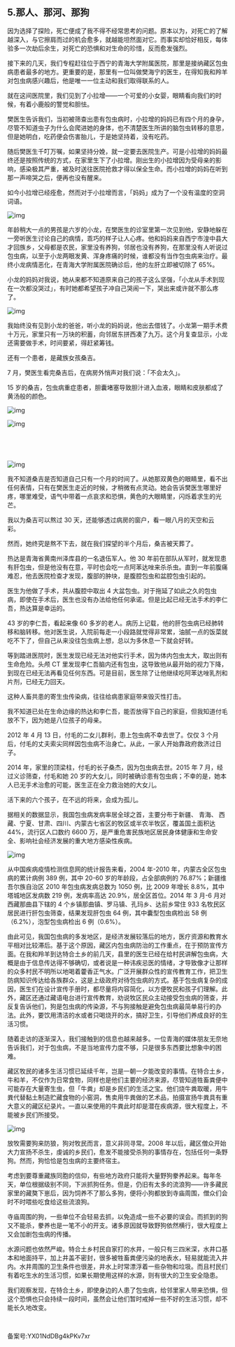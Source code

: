 ## 5.那人、那河、那狗
因为选择了探险，死亡便成了我不得不经常思考的问题。原本以为，对死亡的了解越深入，与它擦肩而过的机会愈多，就越能坦然面对它。而事实却恰好相反，每体验多一次劫后余生，对死亡的恐惧和对生命的珍惜，反而愈发强烈。 


接下来的几天，我们专程赶往位于西宁的青海大学附属医院，那里是接纳藏区包虫病患者最多的地方。更重要的是，那里有一位叫做樊海宁的医生，在得知我和羚羊对包虫病感兴趣后，他是唯一一位主动和我们取得联系的人。 


就在这间医院里，我们见到了小拉增——一个可爱的小女婴，眼睛看向我们的时候，有着小鹿般的警觉和胆怯。 


樊医生告诉我们，当初被筛查出患有包虫病时，小拉增的妈妈已有四个月的身孕，尽管不知道虫子为什么会爬进她的身体，也不清楚医生所讲的脑包虫转移的意思，但是她明白，吃药便会伤害胎儿，于是她坚持着，没有吃药。 


随后樊医生千叮万嘱，如果坚持分娩，就一定要去医院生产。可是小拉增的妈妈最终还是按照传统的方式，在家里生下了小拉增。刚出生的小拉增因为受母亲的影响，感染极其严重，被及时送往医院抢救才得以保全生命。而小拉增的妈妈在听到那一声啼哭之后，便再也没有醒来。 


如今小拉增已经痊愈，然而对于小拉增而言，「妈妈」成为了一个没有温度的空洞词语。 


![img](https://pic1.zhimg.com/v2-d1ae02f294925d24e5f1f5073798046c.webp)

年龄稍大一点的男孩是六岁的小龙，在樊医生的诊室里第一次见到他，安静地躲在一旁听医生讨论自己的病情，乖巧的样子让人心疼。他和妈妈来自西宁市湟中县大才回族乡，父母都是农民，家里没有养狗，邻居也没有养狗，在那里没有人听说过包虫病，以至于小龙两眼发黄、浑身疼痛的时候，谁都没有当作包虫病来治疗。最终小龙病情恶化，在青海大学附属医院确诊后，他的左肝立即被切除了 65%。 


小龙的妈妈对我说，她从来都不知道原来自己的孩子这么坚强，「小龙从手术到现在一次都没哭过」，有时她都希望孩子冲自己哭闹一下，哭出来或许就不那么疼了。 


![img](https://pic3.zhimg.com/v2-88f9bfcec501411a2fcbdc01f9943ac2.webp)

我始终没有见到小龙的爸爸，听小龙的妈妈说，他出去借钱了。小龙第一期手术费十万元，家里只有一万块的积蓄，向邻居东拼西凑了九万。这个月复查显示，小龙还需要做手术，时间要紧，得赶紧筹钱。 


还有一个患者，是藏族女孩桑吉。 


7 月，樊医生看完桑吉后，在病房外悄声对我们说：「不会太久」。 


15 岁的桑吉，包虫病重症患者，胆囊堵塞导致胆汁进入血液，眼睛和皮肤都成了黄汤般的颜色。 


![img](https://pic2.zhimg.com/v2-15db14c57d57ac53d0536034c226f1d9.webp)

  




![img](https://pic4.zhimg.com/v2-999a7f69f9d0cad55ea5ba30aa3dde53.webp)

   

 


![img](https://pic2.zhimg.com/v2-8ff8507bebbd8d463ecb555396990fd5.webp)

我不知道桑吉是否知道自己只有一个月的时间了。从她那双黄色的眼睛里，看不出任何表情，只有在樊医生走近的时候，才稍微有点灵动。她会告诉樊医生哪里好疼，哪里难受，语气中带着一点哀求和恐惧，黄色的大眼睛里，闪烁着求生的光芒。 


我以为桑吉可以熬过 30 天，还能够透过病房的窗户，看一眼八月的天空和云彩。 


然而，她终究是熬不下去，就在我们探望的半个月后，桑吉被天葬了。 


热达是青海省黄南州泽库县的一名退伍军人。他 30 年前在部队从军时，就发现患有肝包虫，但是他没有在意，平时也会吃一点阿苯达唑来杀杀虫。直到一年前腹痛难忍，他去医院检查才发现，腹部的肿块，是腹腔包虫和盆腔包虫引起的。 


医生为他做了手术，共从腹腔中取出 4 大盆包虫。对于拖延了如此之久的包虫病，即使在手术后，医生也没有办法给他任何承诺。但是比起已经无法手术的李仁吾，热达算是幸运的。 


43 岁的李仁吾，看起来像 60 多岁的老人。病历上记载，他的肝包虫病已经肺转移和脑转移。他对医生说，入院前每走一小段路就觉得非常累，油腻一点的饭菜就吃不下了，但自己从来没往包虫病上想，总以为多休息一下就会好转。 


等到踏进医院时，医生发现已经无法对他实行手术，因为体内包虫太大，取出则有生命危险。头颅 CT 里发现李仁吾脑内还有包虫，这导致他从最开始的视力下降，到现在已经无法再看见任何东西。可是目前，医生除了让他继续吃阿苯达唑乳剂和片剂，已经无力回天。 


这种人畜共患的寄生虫传染病，往往给病患家庭带来毁灭性打击。 


我不知道已处在生命边缘的热达和李仁吾，能否放得下自己的家庭，但我知道付毛放不下，因为她是八位孩子的母亲。 


2012 年 4 月 13 日，付毛的二女儿群利，患上包虫病不幸去世了。仅仅 3 个月后，付毛的丈夫索尖同样因包虫病不治身亡。从此，一家人开始靠政府救济过日子。 


2014 年，家里的顶梁柱，付毛的长子桑杰，因为包虫病去世。2015 年 7 月，经过义诊筛查，付毛和她 20 岁的大女儿，同时被确诊患有包虫病；不幸的是，她本人已无手术治愈的可能，医生正在全力救治她的大女儿。 


活下来的六个孩子，在不远的将来，会成为孤儿。 


据相关的数据显示，我国包虫病发病率居全球之首，主要分布于新疆、 青海、 西藏、宁夏、甘肃、四川、内蒙古七省区的牧区或半农半牧区，覆盖国土面积达 44%，流行区人口数约 6600 万，是严重危害民族地区居民身体健康和生命安全、影响社会经济发展的重大地方感染性疾病。 


![img](https://pic4.zhimg.com/v2-c5a8e6206c86c352078b6c40e0e8c087.webp)

从中国疾病疫情检测信息网的统计报告来看，2004 年-2010 年，内蒙古全区包虫病的累计病例 389 例，其中 20-60 岁的年龄段，占全部病例的 76.87%；新疆维吾尔族自治区 2010 年包虫病发病总数为 1050 例，比 2009 年增长 8.8%，其中塔城地区发病数 219 例，发病率高达 20.9%，居全区首位。2014 年 3 月-6 月对西藏那曲县下辖的 4 个乡镇那曲镇、罗马镇、孔玛乡、达前乡常住 933 名牧民区居民进行肝包虫筛查，结果发现肝包虫 64 例，其中囊型包虫病检出 58 例（6.2%），泡型包虫病检出 6 例（0.6%）。 


由此可见，我国包虫病的多发地区，是经济发展较落后的地方，医疗资源和教育水平相对比较滞后。基于这个原因，藏区内包虫病防治的工作重点，在于预防宣传方面。在我和羚羊到达特合土乡的前几天，县里的医生已经在给村民讲解包虫病，大概是由于信息传达得不够确切，或者说是一种讳疾忌医的情绪，才导致像才让那样的众多村民不明所以地喝着藿香正气水。广泛开展群众性的宣传教育工作，把卫生防病知识传达给各族群众，这是上级政府对待包虫病的方式。基于包虫病复杂的成因，医生们在设计宣传手册时，都尽量将内容简化，以方便牧民和孩子们理解。此外，藏区还通过藏语电台进行宣传教育，劝说牧区民众主动接受包虫病的筛查，并反复告诉他们，狗是包虫病的传染源，不与狗接触是避免包虫病最简单易行的办法。此外，要饮用清洁的水或者只喝烧开的水，搞好卫生，引导他们养成良好的生活习惯。 


随着走访的逐渐深入，我们接触到的信息也越来越多。一位青海的媒体朋友无奈地告诉我们，对于包虫病，不是当地宣传力度不够，只是很多东西要比想象中的困难。 


藏区牧民的诸多生活习惯已延续千年，岂是一朝一夕能改变的事情。在特合土乡，牛和羊，不仅作为日常食物，同样也是他们主要的经济来源，尽管知道牲畜粪便中可能存在大量寄生虫，但「牛粪」却是乡民们的生活之宝。他们烧牛粪取暖，用牛粪代替黏土制造贮藏食物的小窑洞，售卖用牛粪做的艺术品，拍摄宣扬牛粪具有重大意义的藏区纪录片。一直以来使用的牛粪此时却是潜在疾病源，很大程度上，不能被乡民们所接受。 


![img](https://pic2.zhimg.com/v2-3720519fb6482293179fbb4342a0ab29.webp)

放牧需要狗来防狼，狗对牧民而言，意义非同寻常。2008 年以后，藏区僧众开始大力宣扬不杀生，虔诚的乡民们，愈发不能接受杀狗的事情存在，包括任何一条野狗。然而，狗恰恰是包虫病的主要终宿主。 


考虑到要尊重藏族同胞的信仰，有些地方政府只能将大量野狗豢养起来。每年冬天，单位根据级别不同，下派抓狗任务。但是，仍旧有太多的流浪狗——许多藏民家里的藏獒下崽后，因为饲养不了那么多狗，便将小狗都放到寺庙周围，僧众们会时不时喂些吃食给这些流浪狗。 


寺庙周围的狗，一些单位不会轻易去抓，以免造成一些不必要的误会。而抓到的狗又不能杀，豢养也是一笔不小的开支。诸多原因就导致野狗依然横行，很大程度上又会加剧包虫病的传播。 


水源问题也依然严峻。特合土乡村民自家打的水井，一般只有三四米深，水井口基本和地面持平，加上井盖不密封，很多被牲畜粪便污染的地表水，轻易就能流入井内。水井周围的卫生条件也很差，井水上时常漂浮着一些杂物和垃圾。而且村民们有着吃生水的生活习惯，如果长期使用这样的水源，则有很大的卫生安全隐患。 


我们观察发现，在特合土乡，即使身边的人患了包虫病，给邻里家人带来恐惧，但这个恐惧也只会持续一段时间，虽然会让他们暂时戒掉一些不好的生活习惯，却不能长久地改变。  

 


备案号:YX01NdDBg4kPKv7xr


